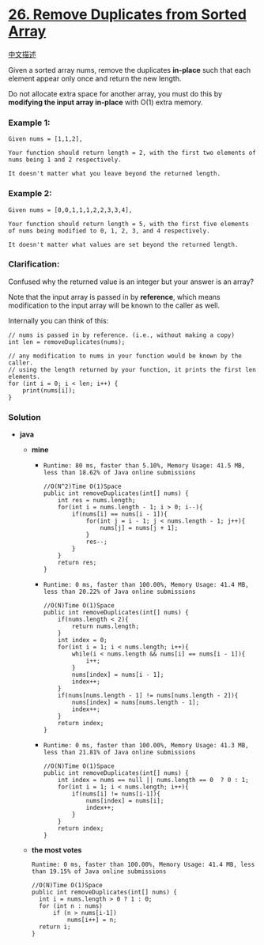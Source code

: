 # [26. Remove Duplicates from Sorted Array](https://leetcode.com/problems/remove-duplicates-from-sorted-array/)

[中文描述](https://leetcode-cn.com/problems/remove-duplicates-from-sorted-array/)

Given a sorted array nums, remove the duplicates **in-place** such that each element appear only once and return the new length.

Do not allocate extra space for another array, you must do this by **modifying the input array in-place** with O(1) extra memory.


### Example 1:
```
Given nums = [1,1,2],

Your function should return length = 2, with the first two elements of nums being 1 and 2 respectively.

It doesn't matter what you leave beyond the returned length.
```

### Example 2:
```
Given nums = [0,0,1,1,1,2,2,3,3,4],

Your function should return length = 5, with the first five elements of nums being modified to 0, 1, 2, 3, and 4 respectively.

It doesn't matter what values are set beyond the returned length.
```

### Clarification:
Confused why the returned value is an integer but your answer is an array?

Note that the input array is passed in by **reference**, which means modification to the input array will be known to the caller as well.

Internally you can think of this:
```
// nums is passed in by reference. (i.e., without making a copy)
int len = removeDuplicates(nums);

// any modification to nums in your function would be known by the caller.
// using the length returned by your function, it prints the first len elements.
for (int i = 0; i < len; i++) {
    print(nums[i]);
}
```


### Solution
* **java**
  * **mine** 
    * `Runtime: 80 ms, faster than 5.10%, Memory Usage: 41.5 MB, less than 18.62% of Java online submissions`
        ```
        //O(N^2)Time O(1)Space
        public int removeDuplicates(int[] nums) {
            int res = nums.length;
            for(int i = nums.length - 1; i > 0; i--){
                if(nums[i] == nums[i - 1]){
                    for(int j = i - 1; j < nums.length - 1; j++){
                        nums[j] = nums[j + 1];
                    }
                    res--;
                }
            }
            return res;
        }
        ```
    * `Runtime: 0 ms, faster than 100.00%, Memory Usage: 41.4 MB, less than 20.22% of Java online submissions`
        ```
        //O(N)Time O(1)Space
        public int removeDuplicates(int[] nums) {
            if(nums.length < 2){
                return nums.length;
            }
            int index = 0;
            for(int i = 1; i < nums.length; i++){
                while(i < nums.length && nums[i] == nums[i - 1]){
                    i++;
                }
                nums[index] = nums[i - 1];
                index++;
            }
            if(nums[nums.length - 1] != nums[nums.length - 2]){
                nums[index] = nums[nums.length - 1];
                index++;
            }
            return index;
        }
        ```
    
    * `Runtime: 0 ms, faster than 100.00%, Memory Usage: 41.3 MB, less than 21.81% of Java online submissions`
        ```
        //O(N)Time O(1)Space
        public int removeDuplicates(int[] nums) {
            int index = nums == null || nums.length == 0  ? 0 : 1;
            for(int i = 1; i < nums.length; i++){
                if(nums[i] != nums[i-1]){
                    nums[index] = nums[i];
                    index++;
                }
            }
            return index;
        }
        ```
    
    
  * **the most votes**
    
    `Runtime: 0 ms, faster than 100.00%, Memory Usage: 41.4 MB, less than 19.15% of Java online submissions`
    ```
    //O(N)Time O(1)Space
    public int removeDuplicates(int[] nums) {
      int i = nums.length > 0 ? 1 : 0;
      for (int n : nums)
          if (n > nums[i-1])
              nums[i++] = n;
      return i;
    }
    ```
